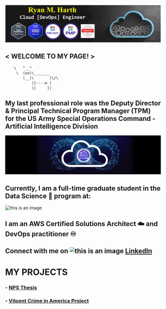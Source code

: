![this is an image](https://github.com/JediViking18a/JediViking18a/blob/dba45ea914ab4f1906f2984b76cb943849f1c503/Ryan_DevOps.jpg)

## < WELCOME TO MY PAGE! >
 
        \   ^__^
         \  (oo)\_______
            (__)\       )\/\
                ||----w |
                ||     ||
                
## My last professional role was the Deputy Director & Principal Technical Program Manager (TPM) for the US Army Special Operations Command - Artificial Intelligence Division
![this is an image](https://github.com/JediViking18a/JediViking18a/blob/main/Cloud_Agile_Devops.jpeg)

## Currently, I am a full-time graduate student in the Data Science 🤖 program at: 
 ![this is an image](https://imgs.search.brave.com/22afFzHS2v0bVcRZKA6Dtg6YZ6lqUieG9RbQpCV0buk/rs:fit:653:225:1/g:ce/aHR0cHM6Ly90c2U0/Lm1tLmJpbmcubmV0/L3RoP2lkPU9JUC5p/TGcyYVN5NGR6bHZN/bHVtWmVvRy13QUFB/QSZwaWQ9QXBp)


            
## I am an AWS Certified Solutions Architect ☁️ and DevOps practitioner ♾️    
  
  
## Connect with me on ![this is an image](https://findicons.com/files/icons/1979/social/50/linkedin.png) [LinkedIn](https://www.linkedin.com/in/ryan-m-harth/)

# MY PROJECTS
### - [NPS Thesis](https://calhoun.nps.edu/handle/10945/61341)
### - [Viloent Crime in America Project](https://drive.google.com/file/d/1T_kxDkPaK_rU1fyFrs26KKQpWPvzwvxG/view?usp=sharing)

